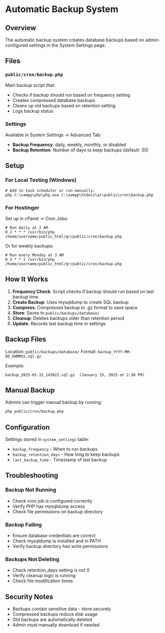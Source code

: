 # Automatic Backup System

## Overview
The automatic backup system creates database backups based on admin-configured settings in the System Settings page.

## Files

### `public/cron/backup.php`
Main backup script that:
- Checks if backup should run based on frequency setting
- Creates compressed database backups
- Cleans up old backups based on retention setting
- Logs backup status

### Settings
Available in System Settings → Advanced Tab:
- **Backup Frequency**: daily, weekly, monthly, or disabled
- **Backup Retention**: Number of days to keep backups (default: 30)

## Setup

### For Local Testing (Windows)
```batch
# Add to task scheduler or run manually:
php C:\xampp\php\php.exe C:\xampp\htdocs\qr\public\cron\backup.php
```

### For Hostinger
Set up in cPanel → Cron Jobs:
```
# Run daily at 2 AM
0 2 * * * /usr/bin/php /home/username/public_html/qr/public/cron/backup.php
```

Or for weekly backups:
```
# Run every Monday at 3 AM
0 3 * * 1 /usr/bin/php /home/username/public_html/qr/public/cron/backup.php
```

## How It Works

1. **Frequency Check**: Script checks if backup should run based on last backup time
2. **Create Backup**: Uses mysqldump to create SQL backup
3. **Compress**: Compresses backup to .gz format to save space
4. **Store**: Saves to `public/backups/database/`
5. **Cleanup**: Deletes backups older than retention period
6. **Update**: Records last backup time in settings

## Backup Files

Location: `public/backups/database/`
Format: `backup_YYYY-MM-DD_HHMMSS.sql.gz`

Example:
```
backup_2025-01-15_143022.sql.gz  (January 15, 2025 at 2:30 PM)
```

## Manual Backup

Admins can trigger manual backup by running:
```bash
php public/cron/backup.php
```

## Configuration

Settings stored in `system_settings` table:
- `backup_frequency` - When to run backups
- `backup_retention_days` - How long to keep backups
- `last_backup_time` - Timestamp of last backup

## Troubleshooting

### Backup Not Running
- Check cron job is configured correctly
- Verify PHP has mysqldump access
- Check file permissions on backup directory

### Backup Failing
- Ensure database credentials are correct
- Check mysqldump is installed and in PATH
- Verify backup directory has write permissions

### Backups Not Deleting
- Check retention_days setting is not 0
- Verify cleanup logic is running
- Check file modification times

## Security Notes

- Backups contain sensitive data - store securely
- Compressed backups reduce disk usage
- Old backups are automatically deleted
- Admin must manually download if needed

